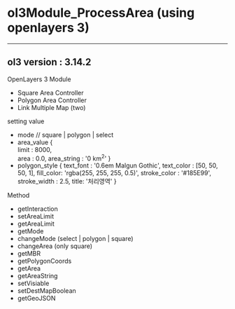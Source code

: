 # ol3Module_ProcessArea (using openlayers 3)
---
ol3 version : 3.14.2
---
OpenLayers 3 Module
  - Square Area Controller
  - Polygon Area Controller
  - Link Multiple Map (two)

setting value 
  - mode            // square | polygon | select
  - area_value {    
    limit : 8000,  
    area : 0.0,
    area_string : '0 km<sup>2</sup>'
  }                 
  - polygon_style {
    text_font : '0.6em Malgun Gothic',
    text_color : [50, 50, 50, 1],
    fill_color: 'rgba(255, 255, 255, 0.5)',
    stroke_color : '#185E99',
    stroke_width : 2.5,
    title: '처리영역'
  }

Method
  - getInteraction
  - setAreaLimit
  - getAreaLimit
  - getMode
  - changeMode   (select | polygon | square)
  - changeArea (only square)
  - getMBR
  - getPolygonCoords
  - getArea
  - getAreaString
  - setVisiable
  - setDestMapBoolean
  - getGeoJSON 